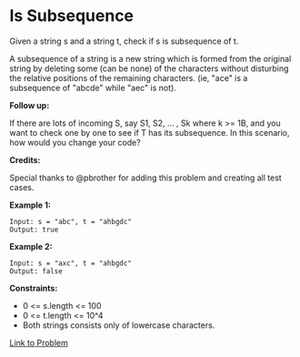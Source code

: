 # Is Subsequence

Given a string s and a string t, check if s is subsequence of t.

A subsequence of a string is a new string which is formed from the original string by deleting some (can be none) of the characters without disturbing the relative positions of the remaining characters. (ie, "ace" is a subsequence of "abcde" while "aec" is not).

**Follow up:**

If there are lots of incoming S, say S1, S2, ... , Sk where k >= 1B, and you want to check one by one to see if T has its subsequence. In this scenario, how would you change your code?

**Credits:**

Special thanks to @pbrother for adding this problem and creating all test cases.

**Example 1:**

```
Input: s = "abc", t = "ahbgdc"
Output: true
```

**Example 2:**

```
Input: s = "axc", t = "ahbgdc"
Output: false
```

**Constraints:**

- 0 <= s.length <= 100
- 0 <= t.length <= 10^4
- Both strings consists only of lowercase characters.

[Link to Problem](https://leetcode.com/explore/challenge/card/june-leetcoding-challenge/540/week-2-june-8th-june-14th/3355/)
